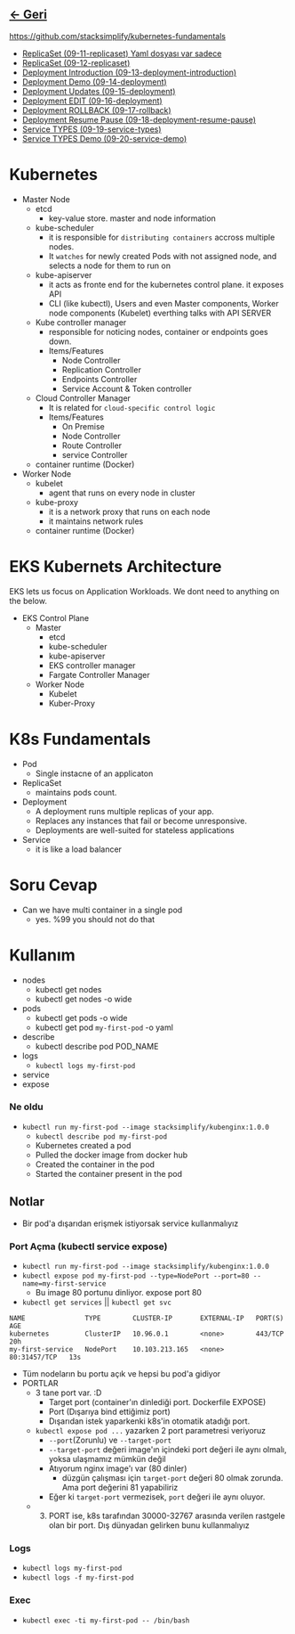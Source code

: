 ## [<- Geri](../README.md)

https://github.com/stacksimplify/kubernetes-fundamentals
- [ReplicaSet (09-11-replicaset) Yaml dosyası var sadece](./09-11-replicaset/README.md)
- [ReplicaSet (09-12-replicaset)](./09-12-replicaset/README.md)
- [Deployment Introduction (09-13-deployment-introduction)](./09-13-deployment-introduction/README.md)
- [Deployment Demo (09-14-deployment)](./09-14-deployment/README.md)
- [Deployment Updates (09-15-deployment)](./09-15-deployment-updates/README.md)
- [Deployment EDIT (09-16-deployment)](./09-16-deployment-edit/README.md)
- [Deployment ROLLBACK (09-17-rollback)](./09-17-rollback/README.md)
- [Deployment Resume Pause (09-18-deployment-resume-pause)](./09-18-deployment-resume-pause/README.md)
- [Service TYPES (09-19-service-types)](./09-19-service-types/README.md)
- [Service TYPES Demo (09-20-service-demo)](./09-20-service-demo/README.md)
# Kubernetes
- Master Node
    - etcd
        - key-value store. master and node information
    - kube-scheduler
        - it is responsible for `distributing containers` accross multiple nodes.
        - It `watches` for newly created Pods with not assigned node, and selects a node for them to run on
    - kube-apiserver
        - it acts as fronte end for the kubernetes control plane. it exposes API
        - CLI (like kubectl), Users and even Master components, Worker node components (Kubelet) everthing talks with API SERVER
    - Kube controller manager
        - responsible for noticing nodes, container or endpoints goes down.
        - Items/Features
            - Node Controller
            - Replication Controller
            - Endpoints Controller
            - Service Account  & Token controller
    - Cloud Controller Manager
        - It is related for `cloud-specific control logic`
        - Items/Features
            - On Premise
            - Node Controller
            - Route Controller
            - service Controller
    - container runtime (Docker)
- Worker Node
    - kubelet
        - agent that runs on every node in cluster
    - kube-proxy
        - it is a network proxy that runs on each node
        - it maintains network rules
    - container runtime (Docker)

# EKS Kubernets Architecture
EKS lets us focus on Application Workloads. We dont need to anything on the below.
- EKS Control Plane
    - Master
        - etcd
        - kube-scheduler
        - kube-apiserver
        - EKS controller manager
        - Fargate Controller Manager
    - Worker Node
        - Kubelet 
        - Kuber-Proxy
    

# K8s Fundamentals
- Pod
    - Single instacne of an applicaton
- ReplicaSet
    - maintains pods count.
- Deployment
    - A deployment runs multiple replicas of your app.
    - Replaces any instances that fail or become unresponsive. 
    - Deployments are well-suited for stateless applications
- Service
    - it is like a load balancer

# Soru Cevap
- Can we have multi container in a single pod
    - yes. %99 you should not do that

# Kullanım
- nodes
    - kubectl get nodes
    - kubectl get nodes -o wide
- pods
    - kubectl get pods -o wide
    - kubectl get pod `my-first-pod` -o yaml
- describe
    - kubectl describe pod POD_NAME
- logs
    - `kubectl logs my-first-pod`
- service
- expose
### Ne oldu
- `kubectl run my-first-pod --image stacksimplify/kubenginx:1.0.0`
    - `kubectl describe pod my-first-pod`
    - Kubernetes created a pod
    - Pulled the docker image from docker hub
    - Created the container in the pod
    - Started the container present in the pod
## Notlar
- Bir pod'a dışarıdan erişmek istiyorsak service kullanmalıyız

### Port Açma (kubectl service expose)
- `kubectl run my-first-pod --image stacksimplify/kubenginx:1.0.0`
- `kubectl expose pod my-first-pod --type=NodePort --port=80 --name=my-first-service`
    - Bu image 80 portunu dinliyor. expose port 80
- `kubectl get services` || `kubectl get svc`
```
NAME               TYPE        CLUSTER-IP       EXTERNAL-IP   PORT(S)        AGE
kubernetes         ClusterIP   10.96.0.1        <none>        443/TCP        20h
my-first-service   NodePort    10.103.213.165   <none>        80:31457/TCP   13s
```
- Tüm nodeların bu portu açık ve hepsi bu pod'a gidiyor
- PORTLAR
    - 3 tane port var. :D
        - Target port (container'ın dinlediği port. Dockerfile EXPOSE)
        - Port (Dışarıya bind ettiğimiz port)
        - Dışarıdan istek yaparkenki k8s'in otomatik atadığı port.
    - `kubectl expose pod ...` yazarken 2 port parametresi veriyoruz
        - `--port`(Zorunlu) ve `--target-port`
        - `--target-port` değeri image'ın içindeki port değeri ile aynı olmalı, yoksa ulaşmamız mümkün değil
        - Atıyorum nginx image'ı var (80 dinler)
            - düzgün çalışması için `target-port` değeri 80 olmak zorunda. Ama port değerini 81 yapabiliriz
        - Eğer ki `target-port` vermezisek, `port` değeri ile aynı oluyor.
    - 3. PORT ise, k8s tarafından 30000-32767 arasında verilen rastgele olan bir port. Dış dünyadan gelirken bunu kullanmalıyız

### Logs
- `kubectl logs my-first-pod`
- `kubectl logs -f my-first-pod`

### Exec
- `kubectl exec -ti my-first-pod -- /bin/bash`


